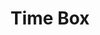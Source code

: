 ---
layout: schedule
title: Time Box
course: compsci
permalink: /labnotebook
units: "1,2,3,4,5,6,7,8,9"
---